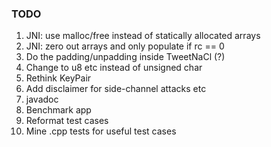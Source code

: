### TODO

1.  JNI: use malloc/free instead of statically allocated arrays
2.  JNI: zero out arrays and only populate if rc == 0
3.  Do the padding/unpadding inside TweetNaCl (?)
4.  Change to u8 etc instead of unsigned char
5.  Rethink KeyPair
6.  Add disclaimer for side-channel attacks etc
7.  javadoc
8.  Benchmark app
9.  Reformat test cases
10. Mine .cpp tests for useful test cases
